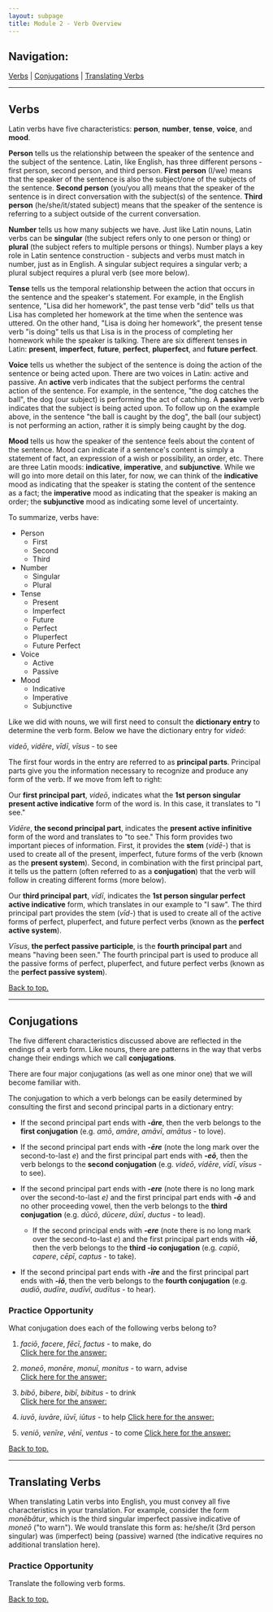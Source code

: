 ```yaml
---
layout: subpage
title: Module 2 - Verb Overview
---
```


## Navigation:

<a href="#verbs">Verbs</a> \| <a href="#conj">Conjugations</a> \| <a href="#trans">Translating Verbs</a>

***

## <a name="verbs">Verbs</a>

Latin verbs have five characteristics: **person**, **number**, **tense**, **voice**, and **mood**.

**Person** tells us the relationship between the speaker of the sentence and the subject of the sentence. Latin, like English, has three different persons - first person, second person, and third person. **First person** (I/we) means that the speaker of the sentence is also the subject/one of the subjects of the sentence. **Second person** (you/you all) means that the speaker of the sentence is in direct conversation with the subject(s) of the sentence. **Third person** (he/she/it/stated subject) means that the speaker of the sentence is referring to a subject outside of the current conversation.

**Number** tells us how many subjects we have. Just like Latin nouns, Latin verbs can be **singular** (the subject refers only to one person or thing) or **plural** (the subject refers to multiple persons or things). Number plays a key role in Latin sentence construction - subjects and verbs must match in number, just as in English. A singular subject requires a singular verb; a plural subject requires a plural verb (see more below).

**Tense** tells us the temporal relationship between the action that occurs in the sentence and the speaker's statement. For example, in the English sentence, "Lisa did her homework", the past tense verb "did" tells us that Lisa has completed her homework at the time when the sentence was uttered. On the other hand, "Lisa is doing her homework", the present tense verb "is doing" tells us that Lisa is in the process of completing her homework while the speaker is talking. There are six different tenses in Latin: **present**, **imperfect**, **future**, **perfect**, **pluperfect**, and **future perfect**.

**Voice** tells us whether the subject of the sentence is doing the action of the sentence or being acted upon. There are two voices in Latin: active and passive. An **active** verb indicates that the subject performs the central action of the sentence. For example, in the sentence, "the dog catches the ball", the dog (our subject) is performing the act of catching. A **passive** verb indicates that the subject is being acted upon. To follow up on the example above, in the sentence "the ball is caught by the dog", the ball (our subject) is not performing an action, rather it is simply being caught by the dog.

**Mood** tells us how the speaker of the sentence feels about the content of the sentence. Mood can indicate if a sentence's content is simply a statement of fact, an expression of a wish or possibility, an order, etc. There are three Latin moods: **indicative**, **imperative**, and **subjunctive**. While we will go into more detail on this later, for now, we can think of the **indicative** mood as indicating that the speaker is stating the content of the sentence as a fact; the **imperative** mood as indicating that the speaker is making an order; the **subjunctive** mood as indicating some level of uncertainty.

To summarize, verbs have:

- Person
  * First
  * Second
  * Third
- Number
  * Singular
  * Plural
- Tense
  * Present
  * Imperfect
  * Future
  * Perfect
  * Pluperfect
  * Future Perfect
- Voice
  * Active
  * Passive
- Mood
  * Indicative
  * Imperative
  * Subjunctive

Like we did with nouns, we will first need to consult the **dictionary entry** to determine the verb form. Below we have the dictionary entry for *videō*:

*videō*, *vidēre*, *vīdī*, *vīsus* - to see

The first four words in the entry are referred to as **principal parts**. Principal parts give you the information necessary to recognize and produce any form of the verb. If we move from left to right:

Our **first principal part**, *videō*, indicates what the **1st person singular present active indicative** form of the word is. In this case, it translates to "I see."

*Vidēre*, **the second principal part**, indicates the **present active infinitive** form of the word and translates to "to see." This form provides two important pieces of information. First, it provides the **stem** (*vidē-*) that is used to create all of the present, imperfect, future forms of the verb (known as the **present system**). Second, in combination with the first principal part, it tells us the pattern (often referred to as a **conjugation**) that the verb will follow in creating different forms (more below).

Our **third principal part**, *vīdī*, indicates the **1st person singular perfect active indicative** form, which translates in our example to "I saw". The third principal part provides the stem (*vīd-*) that is used to create all of the active forms of perfect, pluperfect, and future perfect verbs (known as the **perfect active system**).

*Vīsus*, **the perfect passive participle**, is the **fourth principal part** and means "having been seen." The fourth principal part is used to produce all the passive forms of perfect, pluperfect, and future perfect verbs (known as the **perfect passive system**).

[Back to top.](#top)
***

## <a name="conj">Conjugations</a>

The five different characteristics discussed above are reflected in the endings of a verb form. Like nouns, there are patterns in the way that verbs change their endings which we call **conjugations**.

There are four major conjugations (as well as one minor one) that we will become familiar with.

The conjugation to which a verb belongs can be easily determined by consulting the first and second principal parts in a dictionary entry:

- If the second principal part ends with ***-āre***, then the verb belongs to the **first conjugation** (e.g. *amō*, *amāre*, *amāvī*, *amātus* - to love).

- If the second principal part ends with ***-ēre*** (note the long mark over the second-to-last *e*) and the first principal part ends with ***-eō***, then the verb belongs to the **second conjugation** (e.g. *videō*, *vidēre*, *vīdī*, *vīsus* - to see).

- If the second principal part ends with ***-ere*** (note there is no long mark over the second-to-last *e)* and the first principal part ends with ***-ō*** and no other proceeding vowel, then the verb belongs to the **third conjugation** (e.g. *dūcō*, *dūcere*, *dūxī*, *ductus* - to lead).
  * If the second principal ends with ***-ere*** (note there is no long mark over the second-to-last *e*) and the first principal part ends with ***-iō***, then the verb belongs to the **third -io conjugation** (e.g. *capiō*, *capere*, *cēpī*, *captus* - to take).

- If the second principal part ends with ***-īre*** and the first principal part ends with ***-iō***, then the verb belongs to the **fourth conjugation** (e.g. *audiō*, *audīre*, *audīvī*, *audītus* - to hear).

### Practice Opportunity

What conjugation does each of the following verbs belong to?

1. *faciō*, *facere*, *fēcī*, *factus* - to make, do  
<a href="#" onclick="document.getElementById('prac1').style.display='block'; return false;">Click here for the answer:</a> <span style="display: none;" id="prac1">3rd -iō</span>

2. *moneō*, *monēre*, *monuī*, *monitus* - to warn, advise  
<a href="#" onclick="document.getElementById('prac2').style.display='block'; return false;">Click here for the answer:</a> <span style="display: none;" id="prac2">2nd</span>

3. *bibō*, *bibere*, *bibī*, *bibitus* - to drink  
<a href="#" onclick="document.getElementById('prac3').style.display='block'; return false;">Click here for the answer:</a> <span style="display: none;" id="prac3">3rd</span>

4. *iuvō*, *iuvāre*, *iūvī*, *iūtus* - to help
<a href="#" onclick="document.getElementById('prac4').style.display='block'; return false;">Click here for the answer:</a> <span style="display: none;" id="prac4">1st</span>

5. *veniō*, *venīre*, *vēnī*, *ventus* - to come
<a href="#" onclick="document.getElementById('prac5').style.display='block'; return false;">Click here for the answer:</a> <span style="display: none;" id="prac5">4th</span>

[Back to top.](#top)
***

## <a name="trans">Translating Verbs</a>

When translating Latin verbs into English, you must convey all five characteristics in your translation. For example, consider the form *monēbātur*, which is the third singular imperfect passive indicative of *moneō* ("to warn"). We would translate this form as: he/she/it (3rd person singular) was (imperfect) being (passive) warned (the indicative requires no additional translation here).

### Practice Opportunity

Translate the following verb forms.

[Back to top.](#top)
